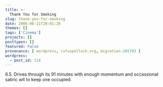 ```yaml
---
title: >-
  Thank You for Smoking
slug: thank-you-for-smoking
date: 2006-06-21T20:01:26
themes: []
tags: ['Cinema']
projects: []
posttypes: []
featured: False
provenance: [ wordpress, rufuspollock.org, migration-201703 ]
wordpress:
  - post_id: 114
---
```


6.5. Drives through its 91 minutes with enough momentum and occassional satiric wit to keep one occupied.

